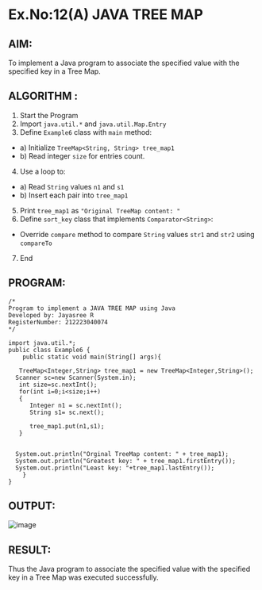 # Ex.No:12(A)         JAVA TREE MAP
## AIM:
 To implement a Java program to associate the specified value with the specified key in a Tree Map.

## ALGORITHM :

1.	Start the Program
2.	Import `java.util.*` and `java.util.Map.Entry`
3.	Define `Example6` class with `main` method:
-	a) Initialize `TreeMap<String, String> tree_map1`
-	b) Read integer `size` for entries count.
4.	Use a loop to:
-	a) Read `String` values `n1` and `s1`
-	b) Insert each pair into `tree_map1`
5.	Print `tree_map1` as `"Original TreeMap content: "`
6.	Define `sort_key` class that implements `Comparator<String>`:
-	Override `compare` method to compare `String` values `str1` and `str2` using
`compareTo`
7.	End



## PROGRAM:
 ```
/*
Program to implement a JAVA TREE MAP using Java
Developed by: Jayasree R
RegisterNumber: 212223040074 
*/
```
```
import java.util.*;
public class Example6 {  
    public static void main(String[] args){  

   TreeMap<Integer,String> tree_map1 = new TreeMap<Integer,String>();      
  Scanner sc=new Scanner(System.in);
   int size=sc.nextInt();
   for(int i=0;i<size;i++)
   {
      Integer n1 = sc.nextInt();
      String s1= sc.next();
       
   	  tree_map1.put(n1,s1);  
   }
    

  System.out.println("Orginal TreeMap content: " + tree_map1);
  System.out.println("Greatest key: " + tree_map1.firstEntry());
  System.out.println("Least key: "+tree_map1.lastEntry());
    }
}

```




## OUTPUT:


![image](https://github.com/user-attachments/assets/8ea927ef-1acc-4952-812e-22cb74fa757f)


## RESULT:
Thus the Java program to associate the specified value with the specified key in a Tree Map was executed successfully.
